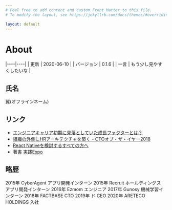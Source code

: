 ```yaml
---
# Feel free to add content and custom Front Matter to this file.
# To modify the layout, see https://jekyllrb.com/docs/themes/#overriding-theme-defaults

layout: default
---
```


About
===

|----|----|
| 更新 | 2020-06-10 |
| バージョン | 0.1.6 |
| 一言 | もう少し見やすくしたいな |


## 氏名

翼(オフラインネーム)

## リンク
- [エンジニアキャリア初期に見落としていた成長ファクターとは？](https://www.kiitok.com/media/mentors/maeda-tsubasa)
- [組織の外側にHRアーキテクチャを築く - CTOオブ・ザ・イヤー2018](https://speakerdeck.com/ggtmtmgg/zu-zhi-falsewai-ce-nihrakitekutiyawozhu-ku-ctoobuzaiya2018)
- [React Nativeを検討するすべての方へ](https://note.com/ggtmtmgg/n/ncd42c08e345e)
- 著書 [実践Expo](https://amzn.to/2L7gDXF)

## 略歴

2015年 CyberAgent アプリ開発インターン
2015年 Recruit ホールディングス アプリ開発インターン
2016年 Ezmom エンジニア
2017年 Gunosy 機械学習インターン
2018年 FACTBASE CTO
2019年 ド CEO
2020年 ARETECO HOLDINGS 入社
